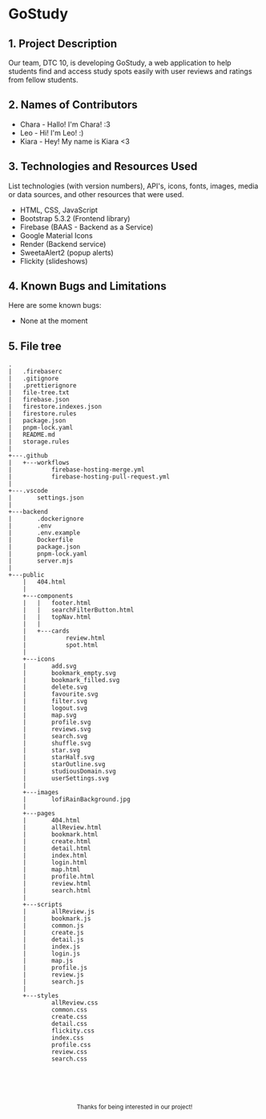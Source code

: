 # GoStudy


## 1. Project Description

Our team, DTC 10, is developing GoStudy, a web application to help students find and access study spots easily with user reviews and ratings from fellow students.

## 2. Names of Contributors

- Chara - Hallo! I'm Chara! :3
- Leo - Hi! I'm Leo! :)
- Kiara - Hey! My name is Kiara <3

## 3. Technologies and Resources Used

List technologies (with version numbers), API's, icons, fonts, images, media or data sources, and other resources that were used.

- HTML, CSS, JavaScript
- Bootstrap 5.3.2 (Frontend library)
- Firebase (BAAS - Backend as a Service)
- Google Material Icons
- Render (Backend service)
- SweetaAlert2 (popup alerts)
- Flickity (slideshows)

## 4. Known Bugs and Limitations

Here are some known bugs:

- None at the moment

## 5. File tree

```
.
|   .firebaserc
|   .gitignore
|   .prettierignore
|   file-tree.txt
|   firebase.json
|   firestore.indexes.json
|   firestore.rules
|   package.json
|   pnpm-lock.yaml
|   README.md
|   storage.rules
|
+---.github
|   +---workflows
|           firebase-hosting-merge.yml
|           firebase-hosting-pull-request.yml
|
+---.vscode
|       settings.json
|
+---backend
|       .dockerignore
|       .env
|       .env.example
|       Dockerfile
|       package.json
|       pnpm-lock.yaml
|       server.mjs
|
+---public
    |   404.html
    |
    +---components
    |   |   footer.html
    |   |   searchFilterButton.html
    |   |   topNav.html
    |   |
    |   +---cards
    |           review.html
    |           spot.html
    |
    +---icons
    |       add.svg
    |       bookmark_empty.svg
    |       bookmark_filled.svg
    |       delete.svg
    |       favourite.svg
    |       filter.svg
    |       logout.svg
    |       map.svg
    |       profile.svg
    |       reviews.svg
    |       search.svg
    |       shuffle.svg
    |       star.svg
    |       starHalf.svg
    |       starOutline.svg
    |       studiousDomain.svg
    |       userSettings.svg
    |
    +---images
    |       lofiRainBackground.jpg
    |
    +---pages
    |       404.html
    |       allReview.html
    |       bookmark.html
    |       create.html
    |       detail.html
    |       index.html
    |       login.html
    |       map.html
    |       profile.html
    |       review.html
    |       search.html
    |
    +---scripts
    |       allReview.js
    |       bookmark.js
    |       common.js
    |       create.js
    |       detail.js
    |       index.js
    |       login.js
    |       map.js
    |       profile.js
    |       review.js
    |       search.js
    |
    +---styles
            allReview.css
            common.css
            create.css
            detail.css
            flickity.css
            index.css
            profile.css
            review.css
            search.css
```


</br>
</br>
</br>
</br>

<div align="center">
    <sub>
        Thanks for being interested in our project!
    </sub>
</div>
